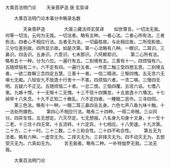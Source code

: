   大乘百法明门论
　　天亲菩萨造  唐 玄奘译




　　大乘百法明门论本事分中略录名数

　　　　天亲菩萨造
　　　　大唐三藏法师玄奘译
　　如世尊言。一切法无我。何等一切法。云何为无我。一切法者。略有五种。一者心法。二者心所有法。三者色法。四者心不相应行法。五者无为法。一切最胜故。与此相应故。二所现影故。三分位差别故。四所显示故。如是次第。第一心法略有八种。一眼识。二耳识。三鼻识。四舌识。五身识。六意识。七末那识。八阿赖耶识。
　　第二心所有法。略有五十一种。分为六位。一遍行有五。二别境有五。三善有十一。四烦恼有六。五随烦恼有二十。六不定有四。一遍行五者。一作意二触三受四想五思。二别境五者。一欲二胜解三念四定五慧。三善十一者。一信二精进。三惭四愧。五无贪六无嗔七无痴。八轻安九不放逸十行舍十一不害。四烦恼六者。一贪二嗔。三慢四无明。五疑六不正见。五随烦恼二十者。一忿二恨。三恼四覆。五诳六谄。七憍八害。九嫉十悭。十一无惭十二无愧。十三不信十四懈怠。十五放逸十六惛沈。十七掉举十八失念。十九不正知二十散乱。六不定四者。一睡眠二恶作。三寻四伺。
　　第三色法。略有十一种。一眼二耳三鼻四舌五身。六色七声八香九味十触。十一法处所摄色。
　　第四心不相应行法。略有二十四种。一得二命根。三众同分。四异生性。五无想定。六灭尽定。七无想报。八名身九句身十文身。十一生十二老。十三住十四无常。十五流转。十六定异。十七相应。十八势速。十九次第。二十方。二十一时。二十二数。二十三和合性。二十四不和合性。
　　第五无为法者。略有六种。一虚空无为。二择灭无为。三非择灭无为。四不动灭无为。五想受灭无为。六真如无为。
　　言无我者。略有二种。一补特伽罗无我。二法无我。

　　大乘百法明门论


